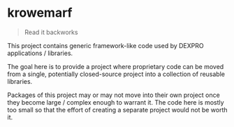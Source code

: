 # krowemarf

> Read it backworks

This project contains generic framework-like code
used by DEXPRO applications / libraries.

The goal here is to provide a project where proprietary code can be
moved from a single, potentially closed-source project into a
collection of reusable libraries.

Packages of this project may or may not move into their own
project once they become large / complex enough to warrant it.
The code here is mostly too small so that the effort of
creating a separate project would not be worth it.
